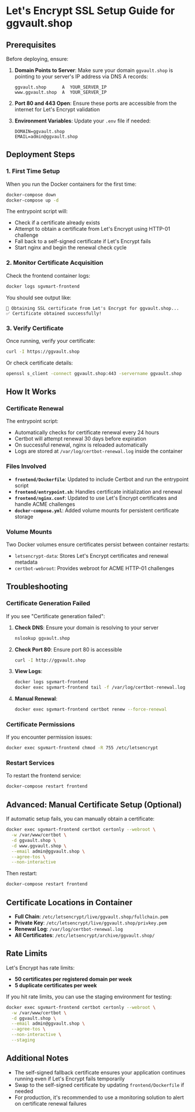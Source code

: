 # Let's Encrypt SSL Setup Guide for ggvault.shop

## Prerequisites

Before deploying, ensure:

1. **Domain Points to Server**: Make sure your domain `ggvault.shop` is pointing to your server's IP address via DNS A records:
   ```
   ggvault.shop      A  YOUR_SERVER_IP
   www.ggvault.shop  A  YOUR_SERVER_IP
   ```

2. **Port 80 and 443 Open**: Ensure these ports are accessible from the internet for Let's Encrypt validation

3. **Environment Variables**: Update your `.env` file if needed:
   ```
   DOMAIN=ggvault.shop
   EMAIL=admin@ggvault.shop
   ```

## Deployment Steps

### 1. First Time Setup

When you run the Docker containers for the first time:

```bash
docker-compose down
docker-compose up -d
```

The entrypoint script will:
- Check if a certificate already exists
- Attempt to obtain a certificate from Let's Encrypt using HTTP-01 challenge
- Fall back to a self-signed certificate if Let's Encrypt fails
- Start nginx and begin the renewal check cycle

### 2. Monitor Certificate Acquisition

Check the frontend container logs:

```bash
docker logs sgvmart-frontend
```

You should see output like:
```
📝 Obtaining SSL certificate from Let's Encrypt for ggvault.shop...
✅ Certificate obtained successfully!
```

### 3. Verify Certificate

Once running, verify your certificate:

```bash
curl -I https://ggvault.shop
```

Or check certificate details:

```bash
openssl s_client -connect ggvault.shop:443 -servername ggvault.shop
```

## How It Works

### Certificate Renewal

The entrypoint script:
- Automatically checks for certificate renewal every 24 hours
- Certbot will attempt renewal 30 days before expiration
- On successful renewal, nginx is reloaded automatically
- Logs are stored at `/var/log/certbot-renewal.log` inside the container

### Files Involved

- **`frontend/Dockerfile`**: Updated to include Certbot and run the entrypoint script
- **`frontend/entrypoint.sh`**: Handles certificate initialization and renewal
- **`frontend/nginx.conf`**: Updated to use Let's Encrypt certificates and handle ACME challenges
- **`docker-compose.yml`**: Added volume mounts for persistent certificate storage

### Volume Mounts

Two Docker volumes ensure certificates persist between container restarts:
- `letsencrypt-data`: Stores Let's Encrypt certificates and renewal metadata
- `certbot-webroot`: Provides webroot for ACME HTTP-01 challenges

## Troubleshooting

### Certificate Generation Failed

If you see "Certificate generation failed":

1. **Check DNS**: Ensure your domain is resolving to your server
   ```bash
   nslookup ggvault.shop
   ```

2. **Check Port 80**: Ensure port 80 is accessible
   ```bash
   curl -I http://ggvault.shop
   ```

3. **View Logs**: 
   ```bash
   docker logs sgvmart-frontend
   docker exec sgvmart-frontend tail -f /var/log/certbot-renewal.log
   ```

4. **Manual Renewal**: 
   ```bash
   docker exec sgvmart-frontend certbot renew --force-renewal
   ```

### Certificate Permissions

If you encounter permission issues:

```bash
docker exec sgvmart-frontend chmod -R 755 /etc/letsencrypt
```

### Restart Services

To restart the frontend service:

```bash
docker-compose restart frontend
```

## Advanced: Manual Certificate Setup (Optional)

If automatic setup fails, you can manually obtain a certificate:

```bash
docker exec sgvmart-frontend certbot certonly --webroot \
  -w /var/www/certbot \
  -d ggvault.shop \
  -d www.ggvault.shop \
  --email admin@ggvault.shop \
  --agree-tos \
  --non-interactive
```

Then restart:
```bash
docker-compose restart frontend
```

## Certificate Locations in Container

- **Full Chain**: `/etc/letsencrypt/live/ggvault.shop/fullchain.pem`
- **Private Key**: `/etc/letsencrypt/live/ggvault.shop/privkey.pem`
- **Renewal Log**: `/var/log/certbot-renewal.log`
- **All Certificates**: `/etc/letsencrypt/archive/ggvault.shop/`

## Rate Limits

Let's Encrypt has rate limits:
- **50 certificates per registered domain per week**
- **5 duplicate certificates per week**

If you hit rate limits, you can use the staging environment for testing:

```bash
docker exec sgvmart-frontend certbot certonly --webroot \
  -w /var/www/certbot \
  -d ggvault.shop \
  --email admin@ggvault.shop \
  --agree-tos \
  --non-interactive \
  --staging
```

## Additional Notes

- The self-signed fallback certificate ensures your application continues running even if Let's Encrypt fails temporarily
- Swap to the self-signed certificate by updating `frontend/Dockerfile` if needed
- For production, it's recommended to use a monitoring solution to alert on certificate renewal failures

